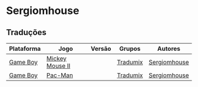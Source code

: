 # Sergiomhouse

## Traduções

| Plataforma | Jogo | Versão | Grupos | Autores |
| ----------- | ----------- | ----------- | ----------- | ----------- |
| [Game Boy](../../traducoes/game-boy/) | [Mickey Mouse II](../../traducoes/game-boy/mickey-mouse-ii_sergiomhouse/) |  | [Tradumix](../../grupos/tradumix/) | [Sergiomhouse](../../autores/sergiomhouse/) |
| [Game Boy](../../traducoes/game-boy/) | [Pac-Man](../../traducoes/game-boy/pac-man_sergiomhouse/) |  | [Tradumix](../../grupos/tradumix/) | [Sergiomhouse](../../autores/sergiomhouse/) |